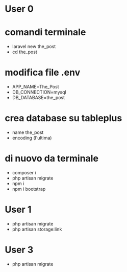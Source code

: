 # User 0
# comandi terminale
- laravel new the_post
- cd the_post
# modifica file .env
- APP_NAME=The_Post
- DB_CONNECTION=mysql
- DB_DATABASE=the_post
# crea database su tableplus
- name the_post
- encoding (l'ultima)
# di nuovo da terminale
- composer i
- php artisan migrate
- npm i
- npm i bootstrap
# User 1
- php artisan migrate
- php artisan storage:link
# User 3
- php artisan migrate